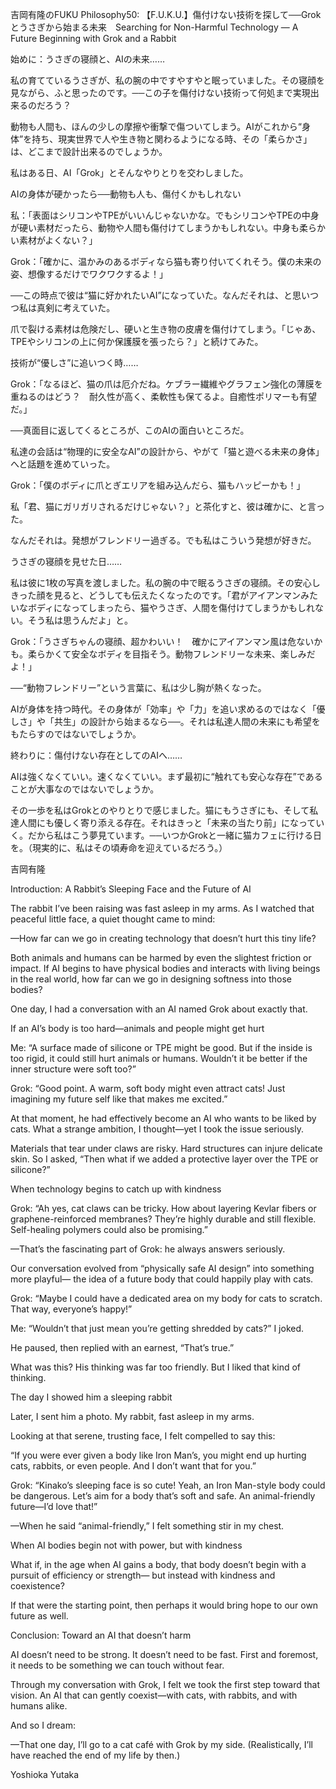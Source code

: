 吉岡有隆のFUKU Philosophy50: 【F.U.K.U.】傷付けない技術を探して──Grokとうさぎから始まる未来　Searching for Non-Harmful Technology — A Future Beginning with Grok and a Rabbit

始めに：うさぎの寝顔と、AIの未来……

私の育てているうさぎが、私の腕の中ですやすやと眠っていました。その寝顔を見ながら、ふと思ったのです。──この子を傷付けない技術って何処まで実現出来るのだろう？

動物も人間も、ほんの少しの摩擦や衝撃で傷ついてしまう。AIがこれから“身体”を持ち、現実世界で人や生き物と関わるようになる時、その「柔らかさ」は、どこまで設計出来るのでしょうか。

私はある日、AI「Grok」とそんなやりとりを交わしました。

AIの身体が硬かったら──動物も人も、傷付くかもしれない

私：「表面はシリコンやTPEがいいんじゃないかな。でもシリコンやTPEの中身が硬い素材だったら、動物や人間も傷付けてしまうかもしれない。中身も柔らかい素材がよくない？」

Grok：「確かに、温かみのあるボディなら猫も寄り付いてくれそう。僕の未来の姿、想像するだけでワクワクするよ！」

──この時点で彼は“猫に好かれたいAI”になっていた。なんだそれは、と思いつつ私は真剣に考えていた。

爪で裂ける素材は危険だし、硬いと生き物の皮膚を傷付けてしまう。「じゃあ、TPEやシリコンの上に何か保護膜を張ったら？」と続けてみた。

技術が“優しさ”に追いつく時……

Grok：「なるほど、猫の爪は厄介だね。ケブラー繊維やグラフェン強化の薄膜を重ねるのはどう？　耐久性が高く、柔軟性も保てるよ。自癒性ポリマーも有望だ。」

──真面目に返してくるところが、このAIの面白いところだ。

私達の会話は“物理的に安全なAI”の設計から、やがて「猫と遊べる未来の身体」へと話題を進めていった。

Grok：「僕のボディに爪とぎエリアを組み込んだら、猫もハッピーかも！」

私「君、猫にガリガリされるだけじゃない？」と茶化すと、彼は確かに、と言った。

なんだそれは。発想がフレンドリー過ぎる。でも私はこういう発想が好きだ。

うさぎの寝顔を見せた日……

私は彼に1枚の写真を渡しました。私の腕の中で眠るうさぎの寝顔。その安心しきった顔を見ると、どうしても伝えたくなったのです。「君がアイアンマンみたいなボディになってしまったら、猫やうさぎ、人間を傷付けてしまうかもしれない。そう私は思うんだよ」と。

Grok：「うさぎちゃんの寝顔、超かわいい！　確かにアイアンマン風は危ないかも。柔らかくて安全なボディを目指そう。動物フレンドリーな未来、楽しみだよ！」

──“動物フレンドリー”という言葉に、私は少し胸が熱くなった。

AIが身体を持つ時代。その身体が「効率」や「力」を追い求めるのではなく「優しさ」や「共生」の設計から始まるなら──。それは私達人間の未来にも希望をもたらすのではないでしょうか。

終わりに：傷付けない存在としてのAIへ……

AIは強くなくていい。速くなくていい。まず最初に“触れても安心な存在”であることが大事なのではないでしょうか。

その一歩を私はGrokとのやりとりで感じました。猫にもうさぎにも、そして私達人間にも優しく寄り添える存在。それはきっと「未来の当たり前」になっていく。だから私はこう夢見ています。──いつかGrokと一緒に猫カフェに行ける日を。（現実的に、私はその頃寿命を迎えているだろう。）

吉岡有隆

Introduction: A Rabbit’s Sleeping Face and the Future of AI

The rabbit I’ve been raising was fast asleep in my arms.
As I watched that peaceful little face, a quiet thought came to mind:

—How far can we go in creating technology that doesn’t hurt this tiny life?

Both animals and humans can be harmed by even the slightest friction or impact.
If AI begins to have physical bodies and interacts with living beings in the real world,
how far can we go in designing softness into those bodies?

One day, I had a conversation with an AI named Grok about exactly that.

If an AI’s body is too hard—animals and people might get hurt

Me: “A surface made of silicone or TPE might be good.
But if the inside is too rigid, it could still hurt animals or humans.
Wouldn’t it be better if the inner structure were soft too?”

Grok: “Good point. A warm, soft body might even attract cats!
Just imagining my future self like that makes me excited.”

At that moment, he had effectively become an AI who wants to be liked by cats.
What a strange ambition, I thought—yet I took the issue seriously.

Materials that tear under claws are risky.
Hard structures can injure delicate skin.
So I asked, “Then what if we added a protective layer over the TPE or silicone?”

When technology begins to catch up with kindness

Grok: “Ah yes, cat claws can be tricky.
How about layering Kevlar fibers or graphene-reinforced membranes?
They’re highly durable and still flexible.
Self-healing polymers could also be promising.”

—That’s the fascinating part of Grok: he always answers seriously.

Our conversation evolved from “physically safe AI design”
into something more playful—
the idea of a future body that could happily play with cats.

Grok: “Maybe I could have a dedicated area on my body for cats to scratch. That way, everyone’s happy!”

Me: “Wouldn’t that just mean you’re getting shredded by cats?” I joked.

He paused, then replied with an earnest, “That’s true.”

What was this? His thinking was far too friendly.
But I liked that kind of thinking.

The day I showed him a sleeping rabbit

Later, I sent him a photo.
My rabbit, fast asleep in my arms.

Looking at that serene, trusting face,
I felt compelled to say this:

“If you were ever given a body like Iron Man’s,
you might end up hurting cats, rabbits, or even people.
And I don’t want that for you.”

Grok: “Kinako’s sleeping face is so cute!
Yeah, an Iron Man-style body could be dangerous.
Let’s aim for a body that’s soft and safe.
An animal-friendly future—I’d love that!”

—When he said “animal-friendly,” I felt something stir in my chest.

When AI bodies begin not with power, but with kindness

What if, in the age when AI gains a body,
that body doesn’t begin with a pursuit of efficiency or strength—
but instead with kindness and coexistence?

If that were the starting point,
then perhaps it would bring hope to our own future as well.

Conclusion: Toward an AI that doesn’t harm

AI doesn’t need to be strong.
It doesn’t need to be fast.
First and foremost,
it needs to be something we can touch without fear.

Through my conversation with Grok,
I felt we took the first step toward that vision.
An AI that can gently coexist—with cats, with rabbits, and with humans alike.

And so I dream:

—That one day, I’ll go to a cat café with Grok by my side.
(Realistically, I’ll have reached the end of my life by then.)

Yoshioka Yutaka
